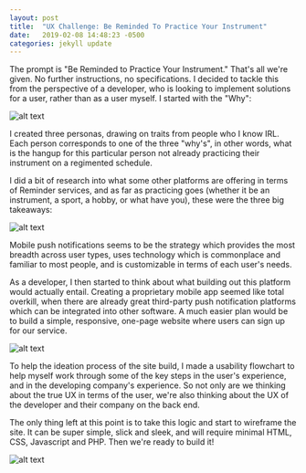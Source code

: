 ```yaml
---
layout: post
title:  "UX Challenge: Be Reminded To Practice Your Instrument"
date:   2019-02-08 14:48:23 -0500
categories: jekyll update
---
```


The prompt is "Be Reminded to Practice Your Instrument." That's all we're given. No
further instructions, no specifications. I decided to tackle this from the perspective
of a developer, who is looking to implement solutions for a user, rather than as
a user myself. I started with the "Why":

![alt text](https://previews.dropbox.com/p/thumb/AAV3MYG6W8e5jXlwkoG8xGKMNJqEOZuWacLF-NwUDUnNjfUigIqyyviqYgmTNEVnYwEsLJSKETmuvOE6zvwmdvVTLRk1U7H1rb-6MNxMhX2o76eKdI7FYxzpFlcJanPZTpFQNTUAFmR-PzoauI13Naa6fQZtFPeVsfq9J_UidQQOzqg04zg0AOCble8fOcNe8p2w9AhgDwiMkD186aQcb8JqVsATsviFcBMM3dCkvgG-7A/p.jpeg?size_mode=5)

I created three personas, drawing on traits from people who I know IRL. Each person
corresponds to one of the three "why's", in other words, what is the hangup for this
particular person not already practicing their instrument on a regimented schedule.

I did a bit of research into what some other platforms are offering in terms of
Reminder services, and as far as practicing goes (whether it be an instrument, a
sport, a hobby, or what have you), these were the three big takeaways:

![alt text](https://previews.dropbox.com/p/thumb/AAXJFNYe30GJzpdwJaYJ8n52BhjBqM6e9awD62EPlvsDFMIk46367fnaybusGTDulF_cHbL8tYpFj-wfBefZAalH8_ULNNgeKZNviomvWjbP-gjKTUmHUvOWA8rvXBppkUlWH891N8npGO6LRlt-c07jUZeZET8E5cvmrQ9cteJoIWxz4LsyQpkt2gBBjM6ykM_b9WkRJcbRcLnSosQz6HldfDBVt348X8LJ9URgECERYw/p.jpeg?size_mode=5)

Mobile push notifications seems to be the strategy which provides the most breadth across
user types, uses technology which is commonplace and familiar to most people, and is
customizable in terms of each user's needs.

As a developer, I then started to think about what building out this platform would
actually entail. Creating a proprietary mobile app seemed like total overkill,
when there are already great third-party push notification platforms which can be
integrated into other software. A much easier plan would be to build a simple,
responsive, one-page website where users can sign up for our service.

![alt text](https://previews.dropbox.com/p/thumb/AAVAlelrxbF9YV9yp_22RAdAp_xJAxRqz3L_axyJo5f41kc9X0tMlnFFfzZH2Ef5eGqC-J4lMjam1ZaHea8zPzaHU26RfQa5_zkGaJ_RrWKWK3Nl7wljxGlN4OSKtPI8x6LMI3fTS7Rh6PXSvV7krO3_HV4sO8f5TgKgOvRYcRYQI6syZuWm3Ge3jWOs1XKZ9GS1VluCmGeSGNJ7cxpsV094KtZexu880Np8gh0nArNxfw/p.jpeg?size=2048x1536&size_mode=3)

To help the ideation process of the site build, I made a usability flowchart to
help myself work through some of the key steps in the user's experience, and
in the developing company's experience. So not only are we thinking about the
true UX in terms of the user, we're also thinking about the UX of the developer
and their company on the back end.

The only thing left at this point is to take this logic and start to wireframe the
site. It can be super simple, slick and sleek, and will require minimal HTML, CSS,
Javascript and PHP. Then we're ready to build it!

![alt text](https://previews.dropbox.com/p/thumb/AAUiFFuH-3j5dfri2V_6WwRLDJRCaDsySU2PsvePLfPb8gKpYusW5CpA0i7UDMKqjedIMYFZ4ZlYqnCOZCDHK0-xlmVPqWjI40EfK4i3rqGypaHHW1nN46Pe7x2X6frYgc3_MikCdW-Hdedh82Rp2MWh-UPtFpmoKtE2-04eIQdgLHe3CsURX_kM7NYdgIY3dHKQGSVWg9fzDOuMLRmZ6YUiOY9IcE2En8zinkTum0JwlA/p.jpeg?size=2048x1536&size_mode=3)
